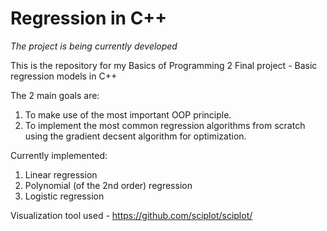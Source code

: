 # Regression in C++

*The project is being currently developed*

This is the repository for my Basics of Programming 2 Final project - Basic regression models in C++


The 2 main goals are:
1. To make use of the most important OOP principle.
2. To implement the most common regression algorithms from scratch using the gradient decsent algorithm for optimization.

Currently implemented:
1. Linear regression
2. Polynomial (of the 2nd order) regression
3. Logistic regression

Visualization tool used - https://github.com/sciplot/sciplot/
